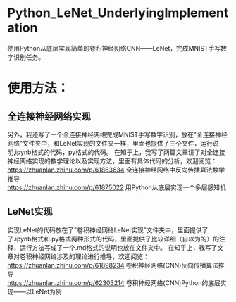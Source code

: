 # Python_LeNet_UnderlyingImplementation
使用Python从底层实现简单的卷积神经网络CNN——LeNet，完成MNIST手写数字识别任务。
#  使用方法：

## 全连接神经网络实现
另外，我还写了一个全连接神经网络完成MNIST手写数字识别，放在"全连接神经网络"文件夹中，和LeNet实现的文件夹一样，里面也提供了三个文件，运行说明,ipynb格式的代码，py格式的代码。
在知乎上，我写了两篇文章讲了对全连接神经网络实现的数学理论以及实现方法，里面有具体代码的分析，欢迎阅览：  
https://zhuanlan.zhihu.com/p/61863634 全连接神经网络中反向传播算法数学推导  
https://zhuanlan.zhihu.com/p/61875022 用Python从底层实现一个多层感知机

## LeNet实现
实现LeNet的代码放在了"卷积神经网络LeNet实现"文件夹中，里面提供了了.ipynb格式和.py格式两种形式的代码，里面提供了比较详细（自以为的）的注释，运行方法写成了一个.md格式的说明也放在文件夹中。
在知乎上，我写了文章对卷积神经网络涉及的理论进行推导，欢迎阅览：  
https://zhuanlan.zhihu.com/p/61898234 卷积神经网络(CNN)反向传播算法推导  
https://zhuanlan.zhihu.com/p/62303214 卷积神经网络(CNN)Python的底层实现——以LeNet为例
